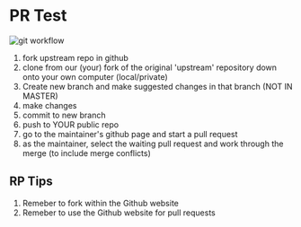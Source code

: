 # PR Test
 ![git workflow](https://user-images.githubusercontent.com/103468640/162855695-815f402f-a83b-4ac7-9257-bcbe9526c0ef.png)

 1. fork upstream repo in github
 2. clone from our (your) fork of the original 'upstream' repository down onto your own computer (local/private)
 3. Create new branch and make suggested changes in that branch (NOT IN MASTER)
 4. make changes
 5. commit to new branch
 6. push to YOUR public repo
 7. go to the maintainer's github page and start a pull request
 8. as the maintainer, select the waiting pull request and work through the merge (to include merge conflicts)

 ## RP Tips

 1. Remeber to fork within the Github website
 2. Remeber to use the Github website for pull requests
